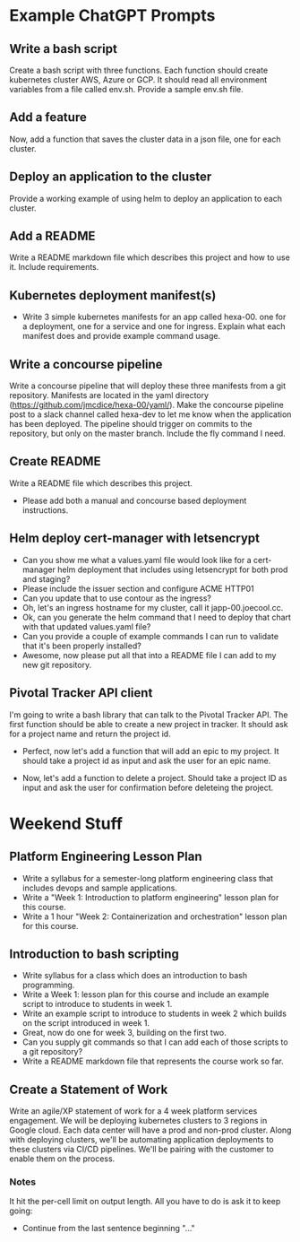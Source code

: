 # Example ChatGPT Prompts

## Write a bash script
Create a bash script with three functions. Each function should create kubernetes cluster AWS, Azure or GCP. 
It should read all environment variables from a file called env.sh. Provide a sample env.sh file.

## Add a feature
Now, add a function that saves the cluster data in a json file, one for each cluster. 

## Deploy an application to the cluster
Provide a working example of using helm to deploy an application to each cluster. 

## Add a README
Write a README markdown file which describes this project and how to use it. Include requirements.

## Kubernetes deployment manifest(s)
- Write 3 simple kubernetes manifests for an app called hexa-00. one for a deployment, one for a 
  service and one for ingress. Explain what each manifest does and provide example command usage. 

## Write a concourse pipeline 
Write a concourse pipeline that will deploy these three manifests from a git repository. Manifests are located
in the yaml directory (https://github.com/jmcdice/hexa-00/yaml/). Make the concourse pipeline post to a slack
channel called hexa-dev to let me know when the application has been deployed. The pipeline should trigger on 
commits to the repository, but only on the master branch. Include the fly command I need.

## Create README 
Write a README file which describes this project.
 - Please add both a manual and concourse based deployment instructions.

## Helm deploy cert-manager with letsencrypt
- Can you show me what a values.yaml file would look like for a cert-manager helm deployment that includes using letsencrypt for both prod and staging? 
- Please include the issuer section and configure ACME HTTP01
- Can you update that to use contour as the ingress? 
- Oh, let's an ingress hostname for my cluster, call it japp-00.joecool.cc. 
- Ok, can you generate the helm command that I need to deploy that chart with that updated values.yaml file? 
- Can you provide a couple of example commands I can run to validate that it's been properly installed? 
- Awesome, now please put all that into a README file I can add to my new git repository. 

## Pivotal Tracker API client
I'm going to write a bash library that can talk to the Pivotal Tracker API. 
The first function should be able to create a new project in tracker. 
It should ask for a project name and return the project id. 

- Perfect, now let's add a function that will add an epic to my project. It should take a project id 
  as input and ask the user for an epic name.  

- Now, let's add a function to delete a project. Should take a project ID as input and ask the user
  for confirmation before deleteing the project.



# Weekend Stuff

## Platform Engineering Lesson Plan
- Write a syllabus for a semester-long platform engineering class that includes devops and sample applications.
- Write a "Week 1: Introduction to platform engineering" lesson plan for this course. 
- Write a 1 hour "Week 2: Containerization and orchestration" lesson plan for this course.

## Introduction to bash scripting
- Write syllabus for a class which does an introduction to bash programming.
- Write a Week 1: lesson plan for this course and include an example script to introduce to students in week 1. 
- Write an example script to introduce to students in week 2 which builds on the script introduced in week 1. 
- Great, now do one for week 3, building on the first two. 
- Can you supply git commands so that I can add each of those scripts to a git repository? 
- Write a README markdown file that represents the course work so far. 

## Create a Statement of Work
Write an agile/XP statement of work for a 4 week platform services engagement. We will be deploying kubernetes clusters to 3 regions
in Google cloud. Each data center will have a prod and non-prod cluster. Along with deploying clusters, we'll be automating application 
deployments to these clusters via CI/CD pipelines. We'll be pairing with the customer to enable them on the process.

### Notes
It hit the per-cell limit on output length. All you have to do is ask it to keep going:
- Continue from the last sentence beginning "..."












